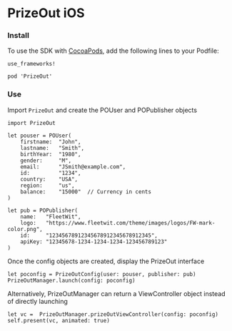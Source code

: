 # PrizeOut iOS


### Install

To use the SDK with [CocoaPods](https://l.facebook.com/l.php?u=https%3A%2F%2Fcocoapods.org%2F%3Ffbclid%3DIwAR2pVauCjG8-WR1-IFZZh8EPpyFRjRlqL7p6fbh7tOBnV19sjGB4actFOjA&h=AT1yioUhDHlKqsfTuivNePKKALAjqDpGVR-0qxZ8054cxa0SfebNAC7MonT14Wvyr5MM8wl_gYNseE7P-jAnwHRi0kKKF-9NFTzK9qJpObNn1VotOkRyYcShKaIl8lqDvBlI6y2n), add the following lines to your Podfile:

```
use_frameworks!

pod 'PrizeOut'
```

### Use

Import `PrizeOut` and create the POUser and POPublisher objects

```
import PrizeOut

let pouser = POUser(
    firstname:  "John",
    lastname:   "Smith",
    birthYear:  "1980",
    gender:     "M",
    email:      "JSmith@example.com",
    id:         "1234",
    country:    "USA",
    region:     "us",
    balance:    "15000"  // Currency in cents
)

let pub = POPublisher(
    name:   "FleetWit",
    logo:   "https://www.fleetwit.com/theme/images/logos/FW-mark-color.png",
    id:     "12345678912345678912345678912345",
    apiKey: "12345678-1234-1234-1234-123456789123"
)
```

Once the config objects are created, display the PrizeOut interface
```
let poconfig = PrizeOutConfig(user: pouser, publisher: pub)
PrizeOutManager.launch(config: poconfig)
```

Alternatively, PrizeOutManager can return a ViewController object instead of directly launching
```
let vc =  PrizeOutManager.prizeOutViewController(config: poconfig)
self.present(vc, animated: true)
```
